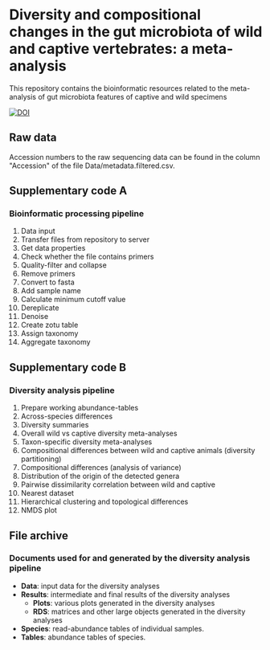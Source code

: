 # Diversity and compositional changes in the gut microbiota of wild and captive vertebrates: a meta-analysis
This repository contains the bioinformatic resources related to the meta-analysis of gut microbiota features of captive and wild specimens

[![DOI](https://zenodo.org/badge/DOI/10.5281/zenodo.5594740.svg)](https://doi.org/10.5281/zenodo.5594740)


## Raw data

Accession numbers to the raw sequencing data can be found in the column "Accession" of the file Data/metadata.filtered.csv.

## Supplementary code A
### Bioinformatic processing pipeline

1) Data input
2) Transfer files from repository to server
3) Get data properties
4) Check whether the file contains primers
5) Quality-filter and collapse
6) Remove primers
7) Convert to fasta
8) Add sample name
9) Calculate minimum cutoff value
10) Dereplicate
11) Denoise
12) Create zotu table
13) Assign taxonomy
14) Aggregate taxonomy

## Supplementary code B
### Diversity analysis pipeline

 1) Prepare working abundance-tables
 2) Across-species differences
 3) Diversity summaries
 4) Overall wild vs captive diversity meta-analyses
 5) Taxon-specific diversity meta-analyses
 6) Compositional differences between wild and captive animals (diversity partitioning)
 7) Compositional differences (analysis of variance)
 8) Distribution of the origin of the detected genera
 9) Pairwise dissimilarity correlation between wild and captive
 10) Nearest dataset
 11) Hierarchical clustering and topological differences
 12) NMDS plot

## File archive
### Documents used for and generated by the diversity analysis pipeline
- **Data**: input data for the diversity analyses
- **Results**: intermediate and final results of the diversity analyses
  - **Plots**: various plots generated in the diversity analyses
  - **RDS**: matrices and other large objects generated in the diversity analyses
- **Species**: read-abundance tables of individual samples.
- **Tables**: abundance tables of species.
